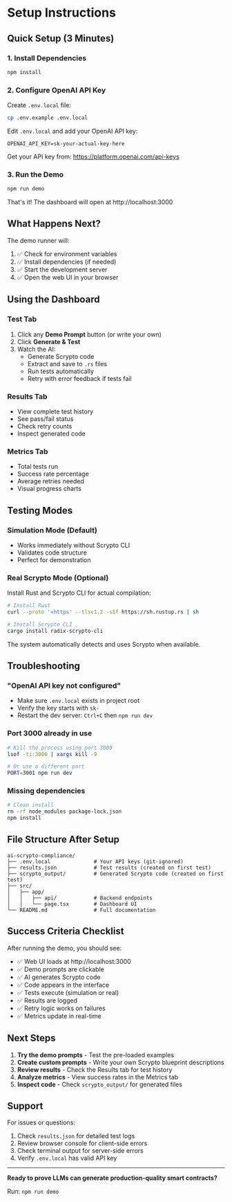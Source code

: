 # Setup Instructions

## Quick Setup (3 Minutes)

### 1. Install Dependencies
```bash
npm install
```

### 2. Configure OpenAI API Key

Create `.env.local` file:
```bash
cp .env.example .env.local
```

Edit `.env.local` and add your OpenAI API key:
```env
OPENAI_API_KEY=sk-your-actual-key-here
```

Get your API key from: https://platform.openai.com/api-keys

### 3. Run the Demo
```bash
npm run demo
```

That's it! The dashboard will open at http://localhost:3000

## What Happens Next?

The demo runner will:
1. ✅ Check for environment variables
2. ✅ Install dependencies (if needed)
3. ✅ Start the development server
4. ✅ Open the web UI in your browser

## Using the Dashboard

### Test Tab
1. Click any **Demo Prompt** button (or write your own)
2. Click **Generate & Test**
3. Watch the AI:
   - Generate Scrypto code
   - Extract and save to `.rs` files
   - Run tests automatically
   - Retry with error feedback if tests fail

### Results Tab
- View complete test history
- See pass/fail status
- Check retry counts
- Inspect generated code

### Metrics Tab
- Total tests run
- Success rate percentage
- Average retries needed
- Visual progress charts

## Testing Modes

### Simulation Mode (Default)
- Works immediately without Scrypto CLI
- Validates code structure
- Perfect for demonstration

### Real Scrypto Mode (Optional)
Install Rust and Scrypto CLI for actual compilation:

```bash
# Install Rust
curl --proto '=https' --tlsv1.2 -sSf https://sh.rustup.rs | sh

# Install Scrypto CLI
cargo install radix-scrypto-cli
```

The system automatically detects and uses Scrypto when available.

## Troubleshooting

### "OpenAI API key not configured"
- Make sure `.env.local` exists in project root
- Verify the key starts with `sk-`
- Restart the dev server: `Ctrl+C` then `npm run dev`

### Port 3000 already in use
```bash
# Kill the process using port 3000
lsof -ti:3000 | xargs kill -9

# Or use a different port
PORT=3001 npm run dev
```

### Missing dependencies
```bash
# Clean install
rm -rf node_modules package-lock.json
npm install
```

## File Structure After Setup

```
ai-scrypto-compliance/
├── .env.local              # Your API keys (git-ignored)
├── results.json            # Test results (created on first test)
├── scrypto_output/         # Generated Scrypto code (created on first test)
├── src/
│   ├── app/
│   │   ├── api/            # Backend endpoints
│   │   └── page.tsx        # Dashboard UI
└── README.md               # Full documentation
```

## Success Criteria Checklist

After running the demo, you should see:

- ✅ Web UI loads at http://localhost:3000
- ✅ Demo prompts are clickable
- ✅ AI generates Scrypto code
- ✅ Code appears in the interface
- ✅ Tests execute (simulation or real)
- ✅ Results are logged
- ✅ Retry logic works on failures
- ✅ Metrics update in real-time

## Next Steps

1. **Try the demo prompts** - Test the pre-loaded examples
2. **Create custom prompts** - Write your own Scrypto blueprint descriptions
3. **Review results** - Check the Results tab for test history
4. **Analyze metrics** - View success rates in the Metrics tab
5. **Inspect code** - Check `scrypto_output/` for generated files

## Support

For issues or questions:
1. Check `results.json` for detailed test logs
2. Review browser console for client-side errors
3. Check terminal output for server-side errors
4. Verify `.env.local` has valid API key

---

**Ready to prove LLMs can generate production-quality smart contracts?**

Run: `npm run demo`